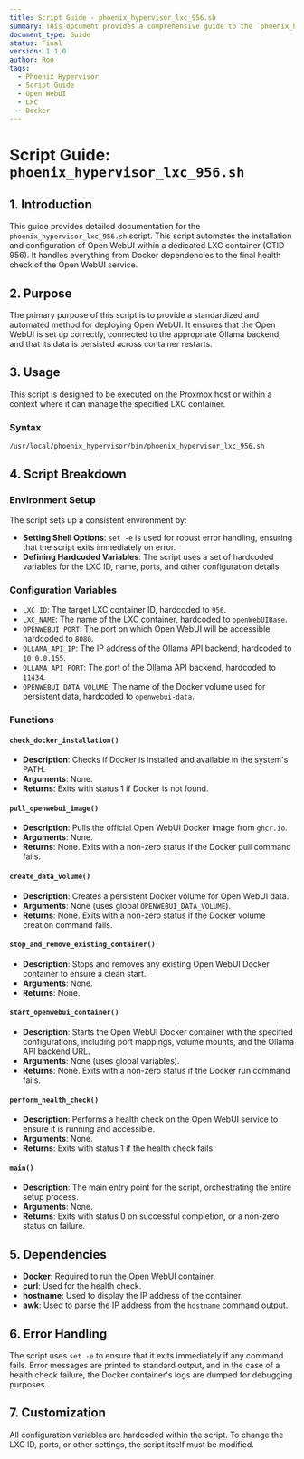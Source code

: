 ```yaml
---
title: Script Guide - phoenix_hypervisor_lxc_956.sh
summary: This document provides a comprehensive guide to the `phoenix_hypervisor_lxc_956.sh` script, detailing its purpose, usage, and the functions it provides for installing and configuring Open WebUI.
document_type: Guide
status: Final
version: 1.1.0
author: Roo
tags:
  - Phoenix Hypervisor
  - Script Guide
  - Open WebUI
  - LXC
  - Docker
---
```


# Script Guide: `phoenix_hypervisor_lxc_956.sh`

## 1. Introduction

This guide provides detailed documentation for the `phoenix_hypervisor_lxc_956.sh` script. This script automates the installation and configuration of Open WebUI within a dedicated LXC container (CTID 956). It handles everything from Docker dependencies to the final health check of the Open WebUI service.

## 2. Purpose

The primary purpose of this script is to provide a standardized and automated method for deploying Open WebUI. It ensures that the Open WebUI is set up correctly, connected to the appropriate Ollama backend, and that its data is persisted across container restarts.

## 3. Usage

This script is designed to be executed on the Proxmox host or within a context where it can manage the specified LXC container.

### Syntax

```bash
/usr/local/phoenix_hypervisor/bin/phoenix_hypervisor_lxc_956.sh
```

## 4. Script Breakdown

### Environment Setup

The script sets up a consistent environment by:
*   **Setting Shell Options**: `set -e` is used for robust error handling, ensuring that the script exits immediately on error.
*   **Defining Hardcoded Variables**: The script uses a set of hardcoded variables for the LXC ID, name, ports, and other configuration details.

### Configuration Variables

*   `LXC_ID`: The target LXC container ID, hardcoded to `956`.
*   `LXC_NAME`: The name of the LXC container, hardcoded to `openWebUIBase`.
*   `OPENWEBUI_PORT`: The port on which Open WebUI will be accessible, hardcoded to `8080`.
*   `OLLAMA_API_IP`: The IP address of the Ollama API backend, hardcoded to `10.0.0.155`.
*   `OLLAMA_API_PORT`: The port of the Ollama API backend, hardcoded to `11434`.
*   `OPENWEBUI_DATA_VOLUME`: The name of the Docker volume used for persistent data, hardcoded to `openwebui-data`.

### Functions

#### `check_docker_installation()`

*   **Description**: Checks if Docker is installed and available in the system's PATH.
*   **Arguments**: None.
*   **Returns**: Exits with status 1 if Docker is not found.

#### `pull_openwebui_image()`

*   **Description**: Pulls the official Open WebUI Docker image from `ghcr.io`.
*   **Arguments**: None.
*   **Returns**: None. Exits with a non-zero status if the Docker pull command fails.

#### `create_data_volume()`

*   **Description**: Creates a persistent Docker volume for Open WebUI data.
*   **Arguments**: None (uses global `OPENWEBUI_DATA_VOLUME`).
*   **Returns**: None. Exits with a non-zero status if the Docker volume creation command fails.

#### `stop_and_remove_existing_container()`

*   **Description**: Stops and removes any existing Open WebUI Docker container to ensure a clean start.
*   **Arguments**: None.
*   **Returns**: None.

#### `start_openwebui_container()`

*   **Description**: Starts the Open WebUI Docker container with the specified configurations, including port mappings, volume mounts, and the Ollama API backend URL.
*   **Arguments**: None (uses global variables).
*   **Returns**: None. Exits with a non-zero status if the Docker run command fails.

#### `perform_health_check()`

*   **Description**: Performs a health check on the Open WebUI service to ensure it is running and accessible.
*   **Arguments**: None.
*   **Returns**: Exits with status 1 if the health check fails.

#### `main()`

*   **Description**: The main entry point for the script, orchestrating the entire setup process.
*   **Arguments**: None.
*   **Returns**: Exits with status 0 on successful completion, or a non-zero status on failure.

## 5. Dependencies

*   **Docker**: Required to run the Open WebUI container.
*   **curl**: Used for the health check.
*   **hostname**: Used to display the IP address of the container.
*   **awk**: Used to parse the IP address from the `hostname` command output.

## 6. Error Handling

The script uses `set -e` to ensure that it exits immediately if any command fails. Error messages are printed to standard output, and in the case of a health check failure, the Docker container's logs are dumped for debugging purposes.

## 7. Customization

All configuration variables are hardcoded within the script. To change the LXC ID, ports, or other settings, the script itself must be modified.